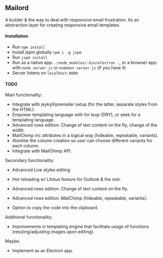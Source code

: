 ## Mailord

A builder &  the way to deal with responsive email frustration. Its an abstraction layer for creating responsive email templates.

#### Installation
- Run `npm install`
- Install jspm globally `npm i -g jspm`
- Run `jspm install`
- Run as a native app: `./node_modules/.bin/electron .`, or a browser app: with `node server.js` or `nodemon server.js` (if you have it)
- Server listens on `localhost:8080`

#### TODO
Main functionality:
- Integrate with jeykyll/premailer setup (for the latter, separate styles from the HTML).
- Empower templating language with for loop (DRY), or seek for a templating language.
- Advanced rows edition: Change of text content on the fly, change of the width.
- MailChimp mc attributes in a logical way (hideable, repeatable, variants).
- Atomise the column creation so user can choose different variants for each column.
- Integrate with MailChimp API.

 
Secondary functionality:

- Advanced Live styles editing

- Hot reloading w/ Litmus feature for Outlook & the rest.
- Advanced rows edition: Change of text content on the fly.
- Advanced rows edition: MailChimp (hideable, repeatable, variants).
- Option to copy the code into the clipboard.

Additional functionality: 

- Improvements in templating engine that facilitate usage of functions (resizing/adjusting images upon editing).

Maybe:
- Implement as an Electron app.

